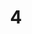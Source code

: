 ---
title: 4
layout: dogs
permalink: /dogs/4/
published: true
isPublic_b: true

breed_txt: 4
image_img: /assets/site/images/4.jpg

categories_list: 
  - category_txt: Good Doggo
---
